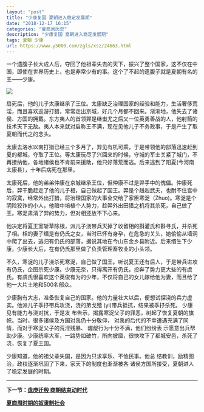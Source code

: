 ```yaml
---
layout: "post"
title: "少康复国 夏朝进入稳定发展期"
date: "2018-12-17 16:15"
categories: "夏商周历史"
description: "少康复国 夏朝进入稳定发展期"
tags: 夏朝 少康
url: https://www.y5000.com/zgls/xsz/24663.html
---
```






一个遗腹子长大成人后，夺回了他祖辈失去的天下，振兴了整个国家，这不仅在中国，即使在世界历史上，也是非常少有的事。这个了不起的遗腹子就是夏朝有名的王——少康。

![](https://img.y5000.com/uploads/allimg/170804/8-1FP4142529493.jpg)

启死后，他的儿子太康继承了王位。太康缺乏治理国家的经验和能力，生活奢侈荒淫，而且喜欢巡游打猎，常常走出京城，好几个月都不回来。渐渐地，他失去了诸侯、方国的拥戴。东方夷人的首领羿是继蚩尤之后又一位英勇善战的人，他射箭的技术天下无敌。夷人本来就对启称王不满，现在见他儿子不务政事，于是产生了取夏朝而代之的念头。

太康去洛水以南打猎已经三个多月了，羿见有机可乘，于是带领他的部落迅速赶到夏的都城，夺取了王位。等太康玩尽了兴回来的时候，守城的军士关紧了城门，不再接纳他，各地诸侯也不肯前来援助，他只好落荒而逃。后来逃到了阳夏(今河南太康县），十年后病死在那里。

太康死后，他的弟弟仲康在京城继承王位，但仲康不过是羿手中的傀儡。仲康死后，羿干脆赶走了他的儿子相，自己做起了国王。羿是个赳赳武夫，也耐不住宫中的寂寞，经常外出打猎，将治理国家的大事全交给了家臣寒浞（Zhuo)。寒浞是个阴险狡诈的小人，他暗中培植个人势力，趁羿外出田猎之机将其杀死，自己做了王。寒浞肃清了羿的势力，但对相还放不下心来。

他决定将夏王室斩草除根，派儿子浇带兵灭掉了收留相的斟灌氏和斟寻氏，并杀死了相。相的妻子缗是有仍氏之女，当时已怀有身孕，在危急的关头，她偷偷从墙洞中爬了出去，逃归有仍氏的部落，据说其地在今山东金乡县附近。后来缗生下少康，少康长大后，在有仍氏那里做了负责管理畜牧业的小头领。

不久，寒浞的儿子浇杀死寒浞，自己做了国王。听说夏王还有后人，于是带兵进攻有仍氏，企图杀死少康。少康无奈，只得离开有仍氏，投奔了势力更大些的有虞氏。有虞氏很喜欢这个英俊有为的少年，不仅将自己的女儿嫁给他为妻，而且给了他一大片土地和500名部众。

少康胸有大志，准备恢复自己的国家。他的力量壮大以后，便想试探浇的兵力虚实。他派儿子季抒带兵攻浇，浇的弟戈殪 (yi)带兵抵抗，结果被季抒杀死。
少康见有能力与浇对抗，于是发 布告示，揭露寒浞父子的罪恶，树起了恢复夏朝的旗帜。当时，很多诸侯及方国对禹仍十分敬仰，
对禹的后代的不幸遭遇充满了同情，而对于寒浞父子的荒淫残暴、 龌龊行为十分不满，他们纷纷表
示愿意出兵帮助少康。少康统率大军，一路势如破竹，所向披靡，很快攻下了都城安邑，杀死了浇，恢复了夏王国。

少康知道，他的祖父辈失国，是因为只求享乐、不恤民事。他总 结教训，励精图治，政权逐渐巩固了下来，家天下的制度也渐渐被各
诸侯方国所接受，夏朝进人了稳定发展的时期。

* * *

**下一节：[盘庚迁殷 商朝结束动时代](https://www.y5000.com/zgls/xsz/24667.html)**

**[夏商周时期的奴隶制社会](https://www.y5000.com/zgls/xsz/24921.html)**
